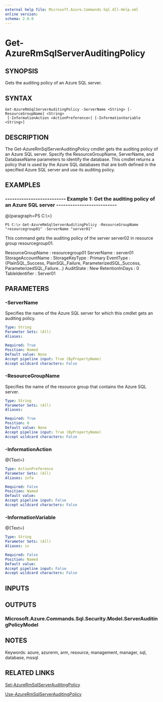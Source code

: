 ```yaml
---
external help file: Microsoft.Azure.Commands.Sql.dll-Help.xml
online version: 
schema: 2.0.0
---
```


# Get-AzureRmSqlServerAuditingPolicy
## SYNOPSIS
Gets the auditing policy of an Azure SQL server.

## SYNTAX

```
Get-AzureRmSqlServerAuditingPolicy -ServerName <String> [-ResourceGroupName] <String>
 [-InformationAction <ActionPreference>] [-InformationVariable <String>]
```

## DESCRIPTION
The Get-AzureRmSqlServerAuditingPolicy cmdlet gets the auditing policy of an Azure SQL server.
Specify the ResourceGroupName, ServerName, and DatabaseName parameters to identify the database.
This cmdlet returns a policy that is used by the Azure SQL databases that are both defined in the specified Azure SQL server and use its auditing policy.

## EXAMPLES

### --------------------------  Example 1: Get the auditing policy of an Azure SQL server  --------------------------
@{paragraph=PS C:\\\>}

```
PS C:\> Get-AzureRmSqlServerAuditingPolicy -ResourceGroupName "resourcegroup01" -ServerName "server01"
```

This command gets the auditing policy of the server server02 in resource group resourcegroup01.

ResourceGroupName  : resourcegroup01
ServerName         : server01
StorageAccountName : 
StorageKeyType     : Primary
EventType          : {PlainSQL_Success, PlainSQL_Failure, ParameterizedSQL_Success, ParameterizedSQL_Failure...}
AuditState         : New
RetentionInDays    : 0
TableIdentifier    : Server01

## PARAMETERS

### -ServerName
Specifies the name of the Azure SQL server for which this cmdlet gets an auditing policy.

```yaml
Type: String
Parameter Sets: (All)
Aliases: 

Required: True
Position: Named
Default value: None
Accept pipeline input: True (ByPropertyName)
Accept wildcard characters: False
```

### -ResourceGroupName
Specifies the name of the resource group that contains the Azure SQL server.

```yaml
Type: String
Parameter Sets: (All)
Aliases: 

Required: True
Position: 0
Default value: None
Accept pipeline input: True (ByPropertyName)
Accept wildcard characters: False
```

### -InformationAction
@{Text=}

```yaml
Type: ActionPreference
Parameter Sets: (All)
Aliases: infa

Required: False
Position: Named
Default value: 
Accept pipeline input: False
Accept wildcard characters: False
```

### -InformationVariable
@{Text=}

```yaml
Type: String
Parameter Sets: (All)
Aliases: iv

Required: False
Position: Named
Default value: 
Accept pipeline input: False
Accept wildcard characters: False
```

## INPUTS

## OUTPUTS

### Microsoft.Azure.Commands.Sql.Security.Model.ServerAuditingPolicyModel

## NOTES
Keywords: azure, azurerm, arm, resource, management, manager, sql, database, mssql

## RELATED LINKS

[Set-AzureRmSqlServerAuditingPolicy]()

[Use-AzureRmSqlServerAuditingPolicy]()

